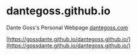 # dantegoss.github.io
Dante Goss's Personal Webpage
[dantegoss.com](dantegoss.com)





[https://gossdante.github.io/dantegoss.github.io/](https://gossdante.github.io/dantegoss.github.io/)
